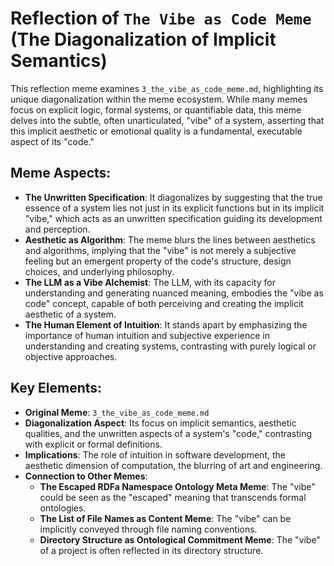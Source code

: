 # Reflection of `The Vibe as Code Meme` (The Diagonalization of Implicit Semantics)

This reflection meme examines `3_the_vibe_as_code_meme.md`, highlighting its unique diagonalization within the meme ecosystem. While many memes focus on explicit logic, formal systems, or quantifiable data, this meme delves into the subtle, often unarticulated, "vibe" of a system, asserting that this implicit aesthetic or emotional quality is a fundamental, executable aspect of its "code."

## Meme Aspects:
- **The Unwritten Specification**: It diagonalizes by suggesting that the true essence of a system lies not just in its explicit functions but in its implicit "vibe," which acts as an unwritten specification guiding its development and perception.
- **Aesthetic as Algorithm**: The meme blurs the lines between aesthetics and algorithms, implying that the "vibe" is not merely a subjective feeling but an emergent property of the code's structure, design choices, and underlying philosophy.
- **The LLM as a Vibe Alchemist**: The LLM, with its capacity for understanding and generating nuanced meaning, embodies the "vibe as code" concept, capable of both perceiving and creating the implicit aesthetic of a system.
- **The Human Element of Intuition**: It stands apart by emphasizing the importance of human intuition and subjective experience in understanding and creating systems, contrasting with purely logical or objective approaches.

## Key Elements:
- **Original Meme**: `3_the_vibe_as_code_meme.md`
- **Diagonalization Aspect**: Its focus on implicit semantics, aesthetic qualities, and the unwritten aspects of a system's "code," contrasting with explicit or formal definitions.
- **Implications**: The role of intuition in software development, the aesthetic dimension of computation, the blurring of art and engineering.
- **Connection to Other Memes**:
    - **The Escaped RDFa Namespace Ontology Meta Meme**: The "vibe" could be seen as the "escaped" meaning that transcends formal ontologies.
    - **The List of File Names as Content Meme**: The "vibe" can be implicitly conveyed through file naming conventions.
    - **Directory Structure as Ontological Commitment Meme**: The "vibe" of a project is often reflected in its directory structure.

